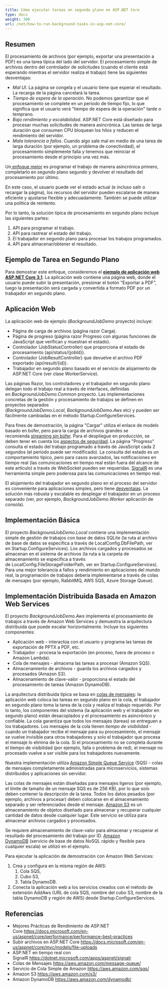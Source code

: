 ```yaml
---
title: Cómo ejecutar tareas en segundo plano en ASP.NET Core
type: docs
weight: 300
url: /net/how-to-run-background-tasks-in-asp-net-core/
---
```


## **Resumen**
El procesamiento de archivos (por ejemplo, exportar una presentación a PDF) es una tarea típica del lado del servidor. El procesamiento simple de archivos dentro del controlador de solicitudes (cuando el cliente está esperando mientras el servidor realiza el trabajo) tiene las siguientes desventajas:

- *Mal UI*. La página se congela y el usuario tiene que esperar el resultado. La recarga de la página cancelará la tarea.
- *Tiempo de espera de la operación*. No podemos garantizar que el procesamiento se complete en un período de tiempo fijo, lo que significa que el usuario verá "tiempo de espera de la operación" tarde o temprano.
- *Bajo rendimiento y escalabilidad*. ASP.NET Core está diseñado para procesar muchas solicitudes de manera asincrónica. Las tareas de larga duración que consumen CPU bloquean los hilos y reducen el rendimiento del servidor.
- *Mala tolerancia a fallos*. Cuando algo sale mal en medio de una tarea de larga duración (por ejemplo, un problema de conectividad), el procesamiento simplemente falla y tenemos que reiniciar el procesamiento desde el principio una vez más.

Un[ enfoque mejor](https://docs.microsoft.com/en-us/aspnet/core/performance/performance-best-practices#complete-long-running-tasks-outside-of-http-requests) es programar el trabajo de manera asincrónica primero, completarlo en segundo plano segundo y devolver el resultado del procesamiento por último.

En este caso, el usuario puede ver el estado actual (e incluso salir o recargar la página), los recursos del servidor pueden escalarse de manera eficiente y ajustarse flexible y adecuadamente. También se puede utilizar una política de reintento.

Por lo tanto, la solución típica de procesamiento en segundo plano incluye las siguientes partes:
1. API para programar el trabajo.
2. API para rastrear el estado del trabajo.
3. El trabajador en segundo plano para procesar los trabajos programados.
4. API para almacenar/obtener el resultado.


## **Ejemplo de Tarea en Segundo Plano**
Para demostrar este enfoque, consideremos el [**ejemplo de aplicación web ASP.NET Core 3.1**](https://wiki.lutsk.dynabic.com/download/Aspose%20Slides/slidesnet/Discussion%20on%20Russian/Issues/Platform%20specific/How%20to%20run%20Background%20Tasks%20in%20ASP.NET%20Core/WebHome/BackgroundJobDemo.zip?rev=1.1). La aplicación web contiene una página web, donde el usuario puede subir la presentación, presionar el botón "Exportar a PDF", luego la presentación será cargada y convertida a formato PDF por un trabajador en segundo plano.
## **Aplicación Web**
La aplicación web de ejemplo (*BackgroundJobDemo* proyecto) incluye:

- Página de carga de archivos (página razor Carga).
- Página de progreso (página razor Progreso con algunas funciones de JavaScript que verifican y muestran el estado).
- Controlador (JobStatusController) que proporciona el estado de procesamiento (api/status/{jobId}).
- Controlador (JobResultController) que devuelve el archivo PDF exportado (api/result/{id}).
- Trabajador en segundo plano basado en el servicio de alojamiento de ASP.NET Core (ver clase WorkerService).

Las páginas Razor, los controladores y el trabajador en segundo plano delegan todo el trabajo real a través de interfaces, definidas en *BackgroundJobDemo.Common* proyecto. Las implementaciones concretas de la gestión y procesamiento de trabajos se definen en proyectos separados (*BackgroundJobDemo.Local*, *BackgroundJobDemo.Aws* etc) y pueden ser fácilmente cambiadas en el método Startup.ConfigureServices.

Para fines de demostración, la página "Cargar" utiliza el enlace de modelo basado en búfer, pero para la carga de archivos grandes se recomienda [streaming sin búfer](https://docs.microsoft.com/en-us/aspnet/core/mvc/models/file-uploads). Para el despliegue en producción, se deben tener en cuenta los [aspectos de seguridad](https://docs.microsoft.com/en-us/aspnet/core/mvc/models/file-uploads#security-considerations). La página "Progreso" consulta el estado del trabajo programado a través de JavaScript cada 2 segundos (el período puede ser modificado). La consulta del estado es un comportamiento típico, pero para casos avanzados, las notificaciones en tiempo real (las comunicaciones en tiempo real están fuera del alcance de este artículo) a través de WebSocket pueden ser requeridas. [SignalR](https://dotnet.microsoft.com/apps/aspnet/signalr) es una herramienta simple pero poderosa para las comunicaciones en tiempo real.

El alojamiento del trabajador en segundo plano en el proceso del servidor es conveniente para aplicaciones simples, pero tiene [desventajas](https://haacked.com/archive/2011/10/16/the-dangers-of-implementing-recurring-background-tasks-in-asp-net.aspx). La solución más robusta y escalable es desplegar el trabajador en un proceso separado (ver, por ejemplo, *BackgroundJobDemo.Worker* aplicación de consola). 
## **Implementación Básica**
El proyecto *BackgroundJobDemo.Local* contiene una implementación simple de gestión de trabajos con base de datos SQLite (la ruta al archivo de base de datos se especifica a través de LocalConfig.DbFilePath, ver en Startup.ConfigureServices). Los archivos cargados y procesados se almacenan en el sistema de archivos (la ruta a la carpeta de almacenamiento se especifica a través de LocalConfig.FileStorageFolderPath, ver en Startup.ConfigureServices). Para una mejor tolerancia a fallos y rendimiento en aplicaciones del mundo real, la programación de trabajos debería implementarse a través de colas de mensajes (por ejemplo, RabbitMQ, AWS SQS, Azure Storage Queue).
## **Implementación Distribuida Basada en Amazon Web Services**
El proyecto *BackgroundJobDemo.Aws* implementa el procesamiento de trabajos a través de Amazon Web Services y demuestra la arquitectura distribuida que puede escalar horizontalmente. Incluye los siguientes componentes:

- Aplicación web - interactúa con el usuario y programa las tareas de exportación de PPTX a PDF, etc.
- Trabajador - procesa la exportación (en proceso, fuera de proceso o Amazon Lambda).
- Cola de mensajes - almacena las tareas a procesar (Amazon SQS).
- Almacenamiento de archivos - guarda los archivos cargados y procesados (Amazon S3).
- Almacenamiento de clave-valor - proporciona el estado del procesamiento de tareas (Amazon DynamoDB). 

La arquitectura distribuida típica se basa en [colas de mensajes](https://aws.amazon.com/message-queue/): la aplicación web coloca las tareas en segundo plano en la cola, el trabajador en segundo plano toma la tarea de la cola y realiza el trabajo requerido. Por lo tanto, los componentes del sistema (la aplicación web y el trabajador en segundo plano) están desacoplados y el procesamiento es asincrónico y confiable. La cola garantiza que todos los mensajes (tareas) se entreguen a los trabajadores. Los mensajes de la cola tienen *tiempo de visibilidad* - cuando un trabajador recibe el mensaje para su procesamiento, el mensaje se vuelve invisible para otros trabajadores y solo el trabajador que procesa el mensaje lo elimina de la cola. Si el procesamiento no se completa durante el tiempo de visibilidad (por ejemplo, falla o problema de red), el mensaje no procesado vuelve a ser visible para los trabajadores nuevamente.

Nuestra implementación utiliza [Amazon Simple Queue Service](https://aws.amazon.com/sqs/) (SQS) - colas de mensajes completamente administradas para microservicios, sistemas distribuidos y aplicaciones sin servidor.

Las colas de mensajes están diseñadas para mensajes ligeros (por ejemplo, el límite de tamaño de un mensaje SQS es de 256 KB), por lo que solo deben contener la descripción de la tarea. Todos los datos pesados (por ejemplo, archivos a procesar) deben colocarse en el almacenamiento separado y ser referenciados desde el mensaje. [Amazon S3](https://aws.amazon.com/s3/) es un almacenamiento de objetos diseñado para almacenar y recuperar cualquier cantidad de datos desde cualquier lugar. Este servicio se utiliza para almacenar archivos cargados y procesados.

Se requiere almacenamiento de clave-valor para almacenar y recuperar el resultado del procesamiento del trabajo por ID. [Amazon DynamoDB](https://aws.amazon.com/dynamodb/) (servicio de base de datos NoSQL rápido y flexible para cualquier escala) se utilizó en el ejemplo.

Para ejecutar la aplicación de demostración con Amazon Web Services:

1. Crea y configura en la misma región de AWS:
   1. Cola SQS,
   1. Cubo S3,
   1. Tabla DynamoDB.
1. Conecta la aplicación web a los servicios creados con el método de extensión AddAws (URL de cola SQS, nombre del cubo S3, nombre de la tabla DynamoDB y región de AWS) desde Startup.ConfigureServices. 
## **Referencias**
- Mejores Prácticas de Rendimiento de ASP.NET Core <https://docs.microsoft.com/en-us/aspnet/core/performance/performance-best-practices>
- Subir archivos en ASP.NET Core <https://docs.microsoft.com/en-us/aspnet/core/mvc/models/file-uploads>
- ASP.NET en tiempo real con SignalR <https://dotnet.microsoft.com/apps/aspnet/signalr>
- Colas de Mensajes <https://aws.amazon.com/message-queue/>
- Servicio de Cola Simple de Amazon <https://aws.amazon.com/sqs/>
- Amazon S3 <https://aws.amazon.com/s3/>
- Amazon DynamoDB <https://aws.amazon.com/dynamodb/>